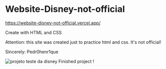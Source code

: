 # Website-Disney-not-official

https://website-disney-not-official.vercel.app/

Create with HTML and CSS

Attention: this site was created just to practice html and css. It's not official!

Sincerely: Pedr0henr1que

![projeto teste da disney](https://user-images.githubusercontent.com/101637767/217106358-158642cc-6bdc-445c-b5c1-126229558028.PNG)
Finished project !
